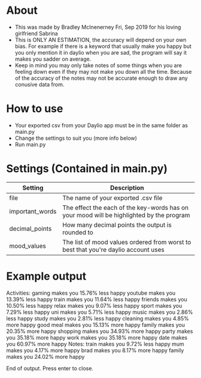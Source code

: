 # About
* This was made by Bradley McInenerney Fri, Sep 2019 for his loving girlfriend Sabrina
* This is ONLY AN ESTIMATION, the accuracy will depend on your own bias. For example if there is a keyword that usually make you happy but you only mention it in daylio when you are sad, the program will say it makes you sadder on average.
* Keep in mind you may only take notes of some things when you are feeling down even if they may not make you down all the time. Because of the accuracy of the notes may not be accurate enough to draw any conusive data from.

# How to use
* Your exported csv from your Daylio app must be in the same folder as main.py
* Change the settings to suit you (more info below)
* Run main.py

# Settings (Contained in main.py)
| Setting  | Description |
| ------------- | ------------- |
| file  | The name of your exported .csv file  |
| important_words  | The effect the each of the key-words has on your mood will be highlighted by the program |
| decimal_points | How many decimal points the output is rounded to |
| mood_values | The list of mood values ordered from worst to best that you're daylio account uses |

# Example output
Activities:
	gaming    makes you 15.76% less happy
	youtube   makes you 13.39% less happy
	train     makes you 11.64% less happy
	friends   makes you 10.50% less happy
	relax     makes you 9.07% less happy
	sport     makes you 7.29% less happy
	uni       makes you 5.71% less happy
	music     makes you 2.86% less happy
	study     makes you 2.81% less happy
	cleaning  makes you 4.85% more happy
	good meal makes you 15.13% more happy
	family    makes you 20.35% more happy
	shopping  makes you 34.93% more happy
	party     makes you 35.18% more happy
	work      makes you 35.18% more happy
	date      makes you 60.97% more happy
Notes:
	train  makes you 9.72% less happy
	mum    makes you 4.17% more happy
  brad   makes you 8.17% more happy
	family makes you 24.02% more happy

End of output. Press enter to close.
